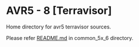 # AVR5 - 8 [Terravisor]

Home directory for avr5 terravisor sources.

Please refer [README.md](../../common_5x_6/terravisor/README.md) in common_5x_6 directory.
